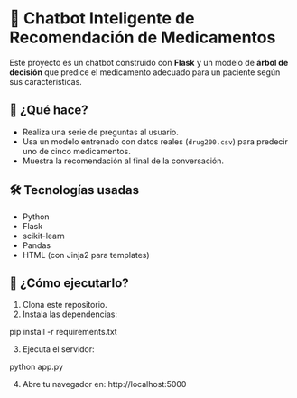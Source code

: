 # 💊 Chatbot Inteligente de Recomendación de Medicamentos

Este proyecto es un chatbot construido con **Flask** y un modelo de **árbol de decisión** que predice el medicamento adecuado para un paciente según sus características.

## 🧠 ¿Qué hace?

- Realiza una serie de preguntas al usuario.
- Usa un modelo entrenado con datos reales (`drug200.csv`) para predecir uno de cinco medicamentos.
- Muestra la recomendación al final de la conversación.

## 🛠️ Tecnologías usadas

- Python
- Flask
- scikit-learn
- Pandas
- HTML (con Jinja2 para templates)

## 🚀 ¿Cómo ejecutarlo?

1. Clona este repositorio.
2. Instala las dependencias:

pip install -r requirements.txt

3. Ejecuta el servidor:
   
python app.py

4. Abre tu navegador en: http://localhost:5000
